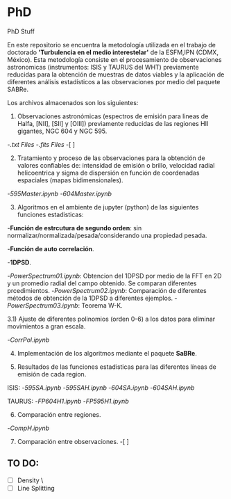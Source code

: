 # PhD
PhD Stuff

En este repositorio se encuentra la metodología utilizada en el trabajo de doctorado **'Turbulencia en el medio interestelar'** de la ESFM,IPN (CDMX, México). Esta metodología consiste en el procesamiento de observaciones astronomicas (instrumentos: ISIS y TAURUS del WHT) previamente reducidas para la obtención de muestras de datos viables y la aplicación de diferentes análisis estadísticos a las observaciones por medio del paquete SABRe.

Los archivos almacenados son los siguientes:

1) Observaciones astronómicas (espectros de emisión para lineas de Halfa, [NII], [SII] y [OIII]) previamente reducidas de las regiones HII gigantes, NGC 604 y NGC 595.

-*.txt Files*
-*.fits Files* -[ ] 

2) Tratamiento y proceso de las observaciones para la obtención de valores confiables de: 
intensidad de emisión o brillo, velocidad radial helicoentrica y sigma de dispersión 
en función de coordenadas espaciales (mapas bidimensionales).

-*595Master.ipynb*
-*604Master.ipynb*

3) Algoritmos en el ambiente de jupyter (python) de las siguientes funciones estadisticas:

-**Función de estrcutura de segundo orden**: sin normalizar/normalizada/pesada/considerando una propiedad pesada.

-**Función de auto correlación**.

-**1DPSD**.

-*PowerSpectrum01.ipynb*: Obtencion del 1DPSD por medio de la FFT en 2D y un promedio radial del campo obtenido. Se comparan diferentes prcedimientos.
-*PowerSpectrum02.ipynb*: Comparación de diferentes métodos de obtención de la 1DPSD a diferentes ejemplos.
-*PowerSpectrum03.ipynb*: Teorema W-K.

3.1) Ajuste de diferentes polinomios (orden 0-6) a los datos para eliminar movimientos a gran escala.

-*CorrPol.ipynb*

4) Implementación de los algoritmos mediante el paquete **SaBRe**.

5) Resultados de las funciones estadisticas para las diferentes líneas de emisión de cada region.

ISIS:
-*595SA.ipynb*
-*595SAH.ipynb*
-*604SA.ipynb*
-*604SAH.ipynb*

TAURUS:
-*FP604H1.ipynb*
-*FP595H1.ipynb*

6) Comparación entre regiones.

-*CompH.ipynb*

7) Comparación entre observaciones. -[ ] 

## TO DO:

-[ ] Density \
-[ ] Line Splitting
